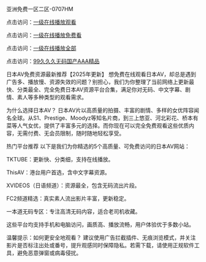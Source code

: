 亚洲免费一区二区-0707HM

点击访问：<a href="https://rtj-3zo.pages.dev/">一级在线播放观看</a>

点击访问：<a href="https://bered.pages.dev/">一级在线播放免费看</a>

点击访问：<a href="https://fdhf-454.pages.dev/">一级在线播放全部</a>

点击访问：<a href="https://gfd-5xg.pages.dev/">99久久久无码国产AAA精品</a>

日本AV免费资源最新推荐【2025年更新】
想免费在线观看日本AV，却总是遇到广告多、播放慢、资源失效的问题？别担心，我们为你整理了当前网络上更新最快、分类最全、完全免费日本AV资源平台合集，满足你对无码、中文字幕、剧情、素人等多种类型的观看需求。

为什么选择日本AV？
日本AV片以高质量的拍摄、丰富的剧情、多样的女优阵容闻名全球。从S1、Prestige、Moodyz等知名片商，到三上悠亚、河北彩花、桥本有菜等人气女优，提供了丰富多元的选择。而你现在可以完全免费观看这些优质内容，无需付费、无会员限制，随时随地轻松享受。

热门平台推荐
以下是我们为你精选的5个高质量、可免费访问的日本AV网站：

TKTUBE：更新快、分类细，支持在线播放。

ThisAV：港台用户首选，含中文字幕资源。

XVIDEOS（日语频道）：资源最全，包含无码流出片段。

FC2频道精选：真实素人流出影片丰富，更新稳定。

一本道无码专区：专注高清无码内容，适合老司机收藏。

这些平台均支持手机和电脑访问，画质高、播放流畅，用户体验优于多数小站。

温馨提示：如何更安全地观看？
建议使用广告拦截插件、无痕浏览模式，并关注影片是否标注出处或番号，提升观感同时保障隐私。若需下载，请使用正规软件工具，避免恶意弹窗或病毒侵扰。


<span style="display:none;">[Canonical link](）</span>
